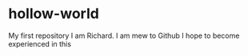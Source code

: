 # hollow-world
My first repository
I am Richard.
I am mew to Github
I hope to become experienced in this
